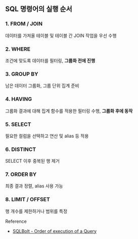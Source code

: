 ## SQL 명령어의 실행 순서

### 1. FROM / JOIN

데이터를 가져올 테이블 및 테이블 간 JOIN 작업을 우선 수행

### 2. WHERE

조건에 맞도록 데이터를 필터링, **그룹화 전에 진행**

### 3. GROUP BY

남은 데이터 그룹화, 그룹 단위 집계 준비

### 4. HAVING

그룹화 결과에 대해 집계 함수를 적용한 필터링 수행, **그룹화 후에 동작**

### 5. SELECT

필요한 컬럼을 선택하고 연산 및 alias 등 적용

### 6. DISTINCT

SELECT 이후 중복된 행 제거

### 7. ORDER BY

최종 결과 정렬, alias 사용 가능

### 8. LIMIT / OFFSET

행 개수를 제한하거나 범위를 특정

Reference

- [SQLBolt - Order of execution of a Query](https://sqlbolt.com/lesson/select_queries_order_of_execution)
